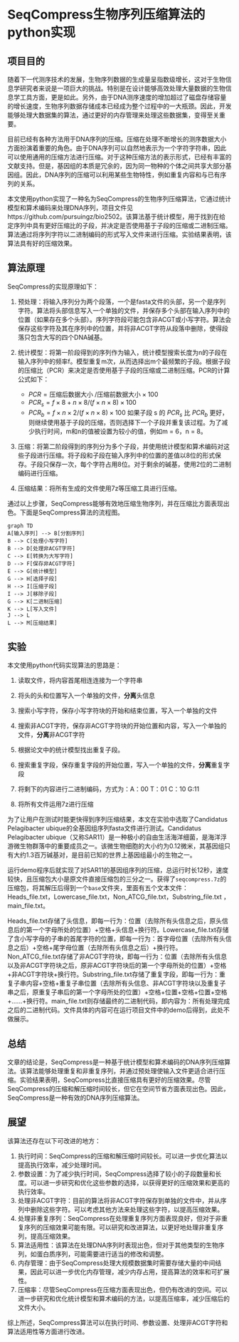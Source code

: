 # SeqCompress生物序列压缩算法的python实现

## 项目目的

随着下一代测序技术的发展，生物序列数据的生成量呈指数级增长，这对于生物信息学研究者来说是一项巨大的挑战。特别是在设计能够高效处理大量数据的生物信息学工具方面，更是如此。另外，由于DNA测序速度的增加超过了磁盘存储容量的增长速度，生物序列数据存储成本已经成为整个过程中的一大瓶颈。因此，开发能够处理大数据集的算法，通过更好的内存管理来处理这些数据集，变得至关重要。

目前已经有各种方法用于DNA序列的压缩。压缩在处理不断增长的测序数据大小方面扮演着重要的角色。由于DNA序列可以自然地表示为一个字符字符串，因此可以使用通用的压缩方法进行压缩。对于这种压缩方法的表示形式，已经有丰富的文献支持。但是，基因组的本质是冗余的，因为同一物种的个体之间共享大部分基因组。因此，DNA序列的压缩可以利用某些生物特性，例如重复内容和与已有序列的关系。

本文使用python实现了一种名为SeqCompress的生物序列压缩算法，它通过统计模型和算术编码来处理DNA序列，项目文件见https://github.com/pursuingz/bio2502。该算法基于统计模型，用于找到在给定序列中具有更好压缩比的子段，并决定是否使用基于子段的压缩或二进制压缩。算法通过将序列字符以二进制编码的形式写入文件来进行压缩。实验结果表明，该算法具有好的压缩效果。

##  算法原理

SeqCompress的实现原理如下：

1. 预处理：将输入序列分为两个段落，一个是fasta文件的头部，另一个是序列字符。算法将头部信息写入一个单独的文件，并保存多个头部在输入序列中的位置（如果存在多个头部）。序列字符段可能包含非ACGT或小写字符。算法会保存这些字符及其在序列中的位置，并将非ACGT字符从段落中删除，使得段落只包含大写的四个DNA碱基。

2. 统计模型：将第一阶段得到的序列作为输入，统计模型搜索长度为n的子段在输入序列中的频率f。模型重复m次，从而选择出m个最频繁的子段。根据子段的压缩比（PCR）来决定是否使用基于子段的压缩或二进制压缩。PCR的计算公式如下：
   - $PCR = \text{压缩后数据大小 }/ \text{压缩前数据大小} \times 100$
   - $PCR_s = f \times 8 + n \times 8 / (f \times n \times 8) \times 100$
   - $PCR_b = f \times n \times 2 / (f \times n \times 8) \times 100$
     如果子段 s 的 $PCR_s$ 比 $PCR_b$ 更好，则继续使用基于子段的压缩，否则选择下一个子段并重复该过程。为了减少执行时间，m和n的值被设置为较小的值，例如m = 6，n = 8。

3. 压缩：将第二阶段得到的序列分为多个子段，并使用统计模型和算术编码对这些子段进行压缩。将子段和子段在输入序列中的位置的差值以8位的形式保存。子段只保存一次，每个字符占用8位。对于剩余的碱基，使用2位的二进制编码进行压缩。

4. 压缩结果：将所有生成的文件使用7z等压缩工具进行压缩。

通过以上步骤，SeqCompress能够有效地压缩生物序列，并在压缩比方面表现出色。下面是SeqCompress算法的流程图。

```mermaid
graph TD
A[输入序列] --> B[分割序列]
B --> C[处理小写字符]
B --> D[处理非ACGT字符]
C --> E[转换为大写字符]
D --> F[保存非ACGT字符]
E --> G[统计模型]
G --> H[选择子段]
H --> I[压缩子段]
I --> J[移除子段]
G --> K[二进制压缩]
K --> L[写入文件]
J --> L
L --> M[压缩结果]
```



## 实验

本文使用python代码实现算法的思路是：

1. 读取文件，将内容首尾相连连接为一个字符串

2. 将头的头和位置写入一个单独的文件，**分离**头信息

3. 搜索小写字符，保存小写字符块的开始和结束位置，写入一个单独的文件

4. 搜索非ACGT字符，保存非ACGT字符块的开始位置和内容，写入一个单独的文件，**分离**非ACGT字符

5. 根据论文中的统计模型找出重复子段。

6. 搜索重复字段，保存重复字段的开始位置，写入一个单独的文件，**分离**重复字段

7. 将剩下的内容进行二进制编码，方式为：A：00  T：01  C：10  G:11

8. 将所有文件运用7z进行压缩

为了让用户在测试时能更快得到序列压缩结果，本文在实验中选取了Candidatus Pelagibacter ubique的全基因组序列fasta文件进行测试。Candidatus Pelagibacter ubique（又称SAR11）是一种极小的自由生活海洋细菌，是海洋浮游微生物群落中的重要成员之一。该微生物细胞的大小约为0.12微米，其基因组只有大约1.3百万碱基对，是目前已知的世界上基因组最小的生物之一。

运行demo程序后就实现了对SAR11的基因组序列的压缩，总运行时长12秒，速度较快，且压缩包大小是原文件直接压缩包的三分之一。获得了`seqcompress.7z`的压缩包，将其解压后得到一个`base`文件夹，里面有五个文本文件：Heads_file.txt，Lowercase_file.txt，Non_ATCG_file.txt，Substring_file.txt ，main_file.txt。

Heads_file.txt存储了头信息，即每一行为：位置（去除所有头信息之后，原头信息后的第一个字母所处的位置）+空格+头信息+换行符。Lowercase_file.txt存储了含小写字母的子串的首尾字符的位置，即每一行为：首字母位置（去除所有头信息之后）+空格+尾字母位置（去除所有头信息之后）+换行符。Non_ATCG_file.txt存储了非ACGT字符块，即每一行为：位置（去除所有头信息以及非ACGT字符块之后，原非ACGT字符块后的第一个字母所处的位置）+空格+非ACGT字符块+换行符。Substring_file.txt存储了重复字段，即每一行为：重复子串内容+空格+重复子串位置（去除所有头信息、非ACGT字符块以及重复子串之后，原重复子串后的第一个字母所处的位置）+空格+位置+空格+位置+空格+......+换行符。main_file.txt则存储最终的二进制代码，即内容为：所有处理完成之后的二进制代码。文件具体的内容可在运行项目文件中的demo后得到，此处不做展示。

## 总结

文章的结论是，SeqCompress是一种基于统计模型和算术编码的DNA序列压缩算法。该算法能够处理重复和非重复序列，并通过预处理使输入文件更适合进行压缩。实验结果表明，SeqCompress比直接压缩具有更好的压缩效果。尽管SeqCompress的压缩和解压缩时间较长，但它在空间节省方面表现出色。因此，SeqCompress是一种有效的DNA序列压缩算法。

## 展望

该算法还存在以下可改进的地方：

1. 执行时间：SeqCompress的压缩和解压缩时间较长。可以进一步优化算法以提高执行效率，减少处理时间。
2. 参数设置：为了减少执行时间，SeqCompress选择了较小的子段数量和长度。可以进一步研究和优化这些参数的选择，以获得更好的压缩效果和更高的执行效率。
3. 处理非ACGT字符：目前的算法将非ACGT字符保存到单独的文件中，并从序列中删除这些字符。可以考虑其他方法来处理这些字符，以提高压缩效果。
4. 处理非重复序列：SeqCompress在处理重复序列方面表现良好，但对于非重复序列的压缩效果可能有限。可以研究和改进算法，以更好地处理非重复序列，提高压缩效果。
5. 算法适用性：该算法在处理DNA序列时表现出色，但对于其他类型的生物序列，如蛋白质序列，可能需要进行适当的修改和调整。
6. 内存管理：由于SeqCompress处理大规模数据集时需要存储大量的中间结果，因此可以进一步优化内存管理，减少内存占用，提高算法的效率和可扩展性。
7. 压缩率：尽管SeqCompress在压缩方面表现出色，但仍有改进的空间。可以进一步研究和优化统计模型和算术编码的方法，以提高压缩率，减少压缩后的文件大小。

综上所述，SeqCompress算法可以在执行时间、参数设置、处理非ACGT字符和算法适用性等方面进行改进。

